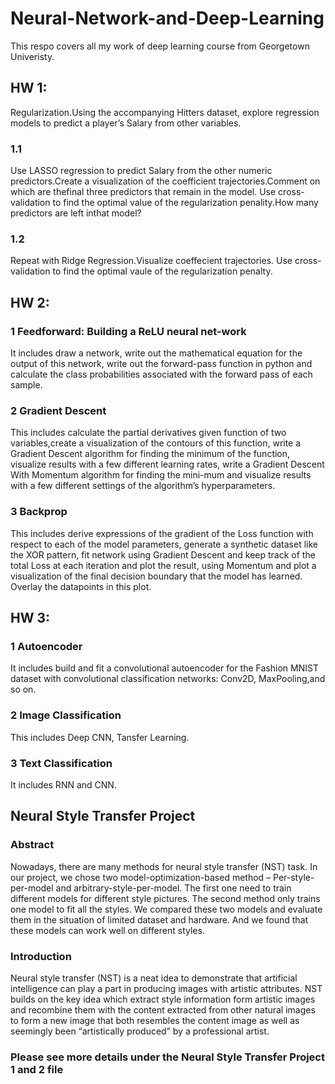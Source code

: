 # Neural-Network-and-Deep-Learning
This respo covers all my work of deep learning course from Georgetown Univeristy.
## HW 1: 
Regularization.Using the accompanying Hitters dataset, explore regression models to predict a player’s Salary from other variables.  
### 1.1
Use LASSO regression to predict Salary from the other numeric predictors.Create a visualization of the coefficient trajectories.Comment on which are thefinal three predictors that remain in the model. Use cross-validation to find the optimal value of the regularization penality.How many predictors are left inthat model?
### 1.2
Repeat with Ridge Regression.Visualize coeffecient trajectories. Use cross-validation to find the optimal vaule of the regularization penalty.
## HW 2:
### 1 Feedforward: Building a ReLU neural net-work
It includes draw a network, write out the mathematical equation for the output of this network, write out the forward-pass function in python and calculate the class probabilities associated with the forward pass of each sample.
### 2 Gradient Descent
This includes calculate the partial derivatives given function of two variables,create a visualization of the contours of this function, write a Gradient Descent algorithm for finding the minimum of the function, visualize results with a few different learning rates, write a Gradient Descent With Momentum algorithm for finding the mini-mum and visualize results with a few different settings of the algorithm’s hyperparameters.
### 3 Backprop
This includes derive expressions of the gradient of the Loss function with respect to each of the model parameters, generate a synthetic dataset like the XOR pattern, fit network using Gradient Descent and keep track of the total Loss at each iteration and plot the result, using Momentum and plot a visualization  of  the  final  decision  boundary  that the model  has learned. Overlay the datapoints in this plot. 
## HW 3:
### 1 Autoencoder
It includes build and fit a convolutional autoencoder for the Fashion MNIST dataset with convolutional classification networks: Conv2D, MaxPooling,and so on. 
### 2 Image Classification
This includes Deep CNN, Tansfer Learning.
### 3 Text Classification
It includes RNN and CNN.
## Neural Style Transfer Project
### Abstract
Nowadays, there are many methods for neural style transfer (NST) task. In our project, we chose two model-optimization-based method – Per-style-per-model and arbitrary-style-per-model. The first one need to train different models for different style pictures. The second method only trains one model to fit all the styles. We compared these two models and evaluate them in the situation of limited dataset and hardware. And we found that these models can work well on different styles.
### Introduction
Neural style transfer (NST) is a neat idea to demonstrate that artificial intelligence can play a part in producing images with artistic attributes. NST builds on the key idea which extract style information form artistic images and recombine them with the content extracted from other natural images to form a new image that both resembles the content image as well as seemingly been “artistically produced” by a professional artist. 
### Please see more details under the  Neural Style Transfer Project 1 and 2 file 

